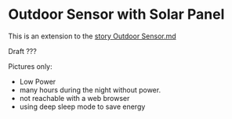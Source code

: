 # Outdoor Sensor with Solar Panel

This is an extension to the [story Outdoor Sensor.md](/ststory-stories/story-outdoorsensor.md)

Draft ???

Pictures only:

* Low Power
* many hours during the night without power.
* not reachable with a web browser
* using deep sleep mode to save energy
